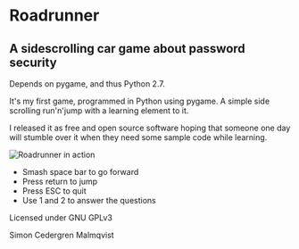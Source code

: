 # Roadrunner
## A sidescrolling car game about password security

Depends on pygame, and thus Python 2.7.

It's my first game, programmed in Python using pygame. A simple side scrolling run'n'jump with a learning element to it.

I released it as free and open source software hoping that someone one day will stumble over it when they need some sample code while learning.

![Roadrunner in action](http://i.imgur.com/wvq9Nuz.png)


* Smash space bar to go forward
* Press return to jump
* Press ESC to quit
* Use 1 and 2 to answer the questions


Licensed under GNU GPLv3

Simon Cedergren Malmqvist
